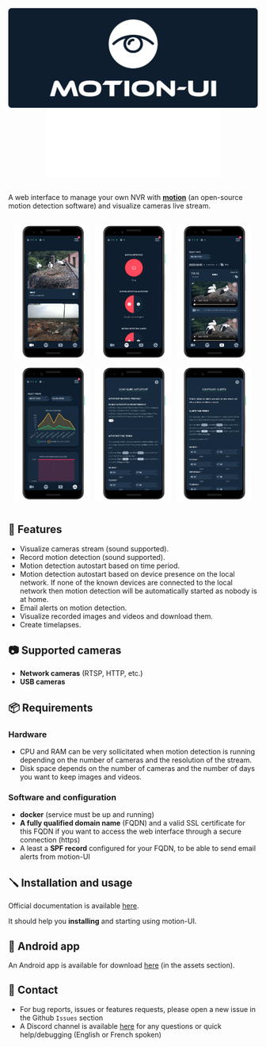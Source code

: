 <div align="center">
    <img src="https://raw.githubusercontent.com/lbr38/motion-UI/refs/heads/devel/images/readme/github-readme-black.png#gh-light-mode-only" align="top">
</div>

<div align="center">
    <img src="https://raw.githubusercontent.com/lbr38/motion-UI/refs/heads/devel/images/readme/github-readme-white.png#gh-dark-mode-only" align="top" width=70%>
</div>

<br>

A web interface to manage your own NVR with <a href="https://github.com/Motion-Project/motion"><b>motion</b></a> (an open-source motion detection software) and visualize cameras live stream.

<br>

<div align="center">
    <img src="https://raw.githubusercontent.com/lbr38/motion-UI/refs/heads/devel/images/readme/screenshot01.png" width=30% align="top">
    &nbsp;
    <img src="https://raw.githubusercontent.com/lbr38/motion-UI/refs/heads/devel/images/readme/screenshot02.png" width=30% align="top">
    &nbsp;
    <img src="https://raw.githubusercontent.com/lbr38/motion-UI/refs/heads/devel/images/readme/screenshot03.png" width=30% align="top">
</div>
<br>
<div align="center">
    <img src="https://raw.githubusercontent.com/lbr38/motion-UI/refs/heads/devel/images/readme/screenshot04.png" width=30% align="top">
    &nbsp;
    <img src="https://raw.githubusercontent.com/lbr38/motion-UI/refs/heads/devel/images/readme/screenshot05.png" width=30% align="top">
    &nbsp;
    <img src="https://raw.githubusercontent.com/lbr38/motion-UI/refs/heads/devel/images/readme/screenshot06.png" width=30% align="top">
</div>

<br>

## 🚀 Features

- Visualize cameras stream (sound supported).
- Record motion detection (sound supported).
- Motion detection autostart based on time period.
- Motion detection autostart based on device presence on the local network. If none of the known devices are connected to the local network then motion detection will be automatically started as nobody is at home.
- Email alerts on motion detection.
- Visualize recorded images and videos and download them.
- Create timelapses.

## 📷 Supported cameras

- **Network cameras** (RTSP, HTTP, etc.)
- **USB cameras**

## 📦 Requirements

### Hardware

- CPU and RAM can be very sollicitated when motion detection is running depending on the number of cameras and the resolution of the stream.
- Disk space depends on the number of cameras and the number of days you want to keep images and videos.

### Software and configuration

- **docker** (service must be up and running)
- **A fully qualified domain name** (FQDN) and a valid SSL certificate for this FQDN if you want to access the web interface through a secure connection (https)
- A least a **SPF record** configured for your FQDN, to be able to send email alerts from motion-UI

## 🪛 Installation and usage

Official documentation is available <a href="https://github.com/lbr38/motion-UI/wiki">here</a>.

It should help you **installing** and starting using motion-UI.

## 📱 Android app

An Android app is available for download <a href="https://github.com/lbr38/motion-UI/releases/tag/android-1.0.0">here</a> (in the assets section).

## 📧 Contact

- For bug reports, issues or features requests, please open a new issue in the Github ``Issues`` section
- A Discord channel is available <a href="https://discord.gg/Dn8FurvWfX">here</a> for any questions or quick help/debugging (English or French spoken)
